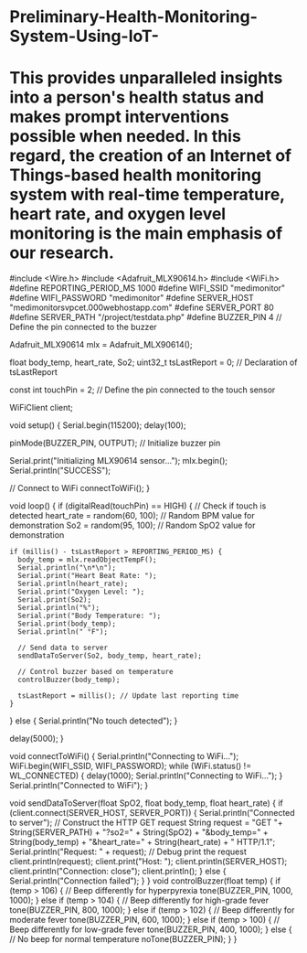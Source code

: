 # Preliminary-Health-Monitoring-System-Using-IoT-
# This provides unparalleled insights into a person's health status and makes prompt interventions possible when needed. In this regard, the creation of an Internet of Things-based health monitoring system with real-time temperature, heart rate, and oxygen level monitoring is the main emphasis of our research.
#include <Wire.h>
#include <Adafruit_MLX90614.h>
#include <WiFi.h>
#define REPORTING_PERIOD_MS 1000
#define WIFI_SSID "medimonitor"
#define WIFI_PASSWORD "medimonitor"
#define SERVER_HOST "medimonitorsvpcet.000webhostapp.com"
#define SERVER_PORT 80
#define SERVER_PATH "/project/testdata.php"
#define BUZZER_PIN 4 // Define the pin connected to the buzzer

Adafruit_MLX90614 mlx = Adafruit_MLX90614();

float body_temp, heart_rate, So2;
uint32_t tsLastReport = 0; // Declaration of tsLastReport

const int touchPin = 2; // Define the pin connected to the touch sensor

WiFiClient client;

void setup() {
  Serial.begin(115200);
  delay(100);

  pinMode(BUZZER_PIN, OUTPUT); // Initialize buzzer pin

  Serial.print("Initializing MLX90614 sensor...");
  mlx.begin();
  Serial.println("SUCCESS");

  // Connect to WiFi
  connectToWiFi();
}

void loop() {
  if (digitalRead(touchPin) == HIGH) { // Check if touch is detected
    heart_rate = random(60, 100); // Random BPM value for demonstration
    So2 = random(95, 100); // Random SpO2 value for demonstration

    if (millis() - tsLastReport > REPORTING_PERIOD_MS) {
      body_temp = mlx.readObjectTempF();    
      Serial.println("\n*\n");
      Serial.print("Heart Beat Rate: ");
      Serial.println(heart_rate);
      Serial.print("Oxygen Level: ");
      Serial.print(So2);
      Serial.println("%");
      Serial.print("Body Temperature: ");
      Serial.print(body_temp);
      Serial.println(" °F");

      // Send data to server
      sendDataToServer(So2, body_temp, heart_rate);

      // Control buzzer based on temperature
      controlBuzzer(body_temp);

      tsLastReport = millis(); // Update last reporting time
    }
  } else {
    Serial.println("No touch detected");
  }

  delay(5000);
}

void connectToWiFi() {
  Serial.println("Connecting to WiFi...");
  WiFi.begin(WIFI_SSID, WIFI_PASSWORD);
  while (WiFi.status() != WL_CONNECTED) {
    delay(1000);
    Serial.println("Connecting to WiFi...");
  }
  Serial.println("Connected to WiFi");
}

void sendDataToServer(float SpO2, float body_temp, float heart_rate) {
  if (client.connect(SERVER_HOST, SERVER_PORT)) {
    Serial.println("Connected to server");
    // Construct the HTTP GET request
    String request = "GET "+ String(SERVER_PATH) + "?so2=" + String(SpO2) + "&body_temp=" + String(body_temp) + "&heart_rate=" + String(heart_rate) + " HTTP/1.1";
    Serial.println("Request: " + request); // Debug print the request
    client.println(request);
    client.print("Host: ");
    client.println(SERVER_HOST);
    client.println("Connection: close");
    client.println();
  } else {
    Serial.println("Connection failed");
  }
}
void controlBuzzer(float temp) {
  if (temp > 106) {
    // Beep differently for hyperpyrexia
    tone(BUZZER_PIN, 1000, 1000);
  } else if (temp > 104) {
    // Beep differently for high-grade fever
    tone(BUZZER_PIN, 800, 1000);
  } else if (temp > 102) {
    // Beep differently for moderate fever
    tone(BUZZER_PIN, 600, 1000);
  } else if (temp > 100) {
    // Beep differently for low-grade fever
    tone(BUZZER_PIN, 400, 1000);
  } else {
    // No beep for normal temperature
    noTone(BUZZER_PIN);
  }
}
